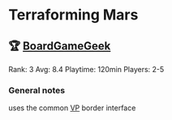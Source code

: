 # Terraforming Mars


## 🏆 [BoardGameGeek]
Rank: 3
Avg: 8.4
Playtime: 120min
Players: 2-5

### General notes

uses the common [VP] border interface

[BoardGameGeek]: https://www.boardgamegeek.com/boardgame/167791/terraforming-mars
[VP]: https://www.boardgamegeek.com/wiki/page/Glossary#toc229
